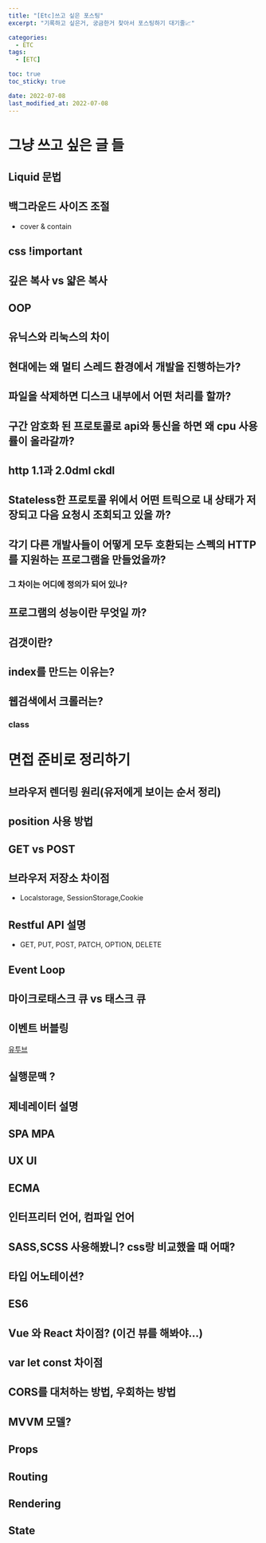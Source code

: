 ```yaml
---
title: "[Etc]쓰고 싶은 포스팅"
excerpt: "기록하고 싶은거, 궁금한거 찾아서 포스팅하기 대기줄📈"

categories:
  - ETC
tags:
  - [ETC]

toc: true
toc_sticky: true

date: 2022-07-08
last_modified_at: 2022-07-08
---
```


# 그냥 쓰고 싶은 글 들

## Liquid 문법

## 백그라운드 사이즈 조절

- cover & contain

## css !important

## 깊은 복사 vs 얇은 복사

## OOP

## 유닉스와 리눅스의 차이

## 현대에는 왜 멀티 스레드 환경에서 개발을 진행하는가?

## 파일을 삭제하면 디스크 내부에서 어떤 처리를 할까?

## 구간 암호화 된 프로토콜로 api와 통신을 하면 왜 cpu 사용률이 올라갈까?

## http 1.1과 2.0dml ckdl

## Stateless한 프로토콜 위에서 어떤 트릭으로 내 상태가 저장되고 다음 요청시 조회되고 있을 까?

## 각기 다른 개발사들이 어떻게 모두 호환되는 스펙의 HTTP를 지원하는 프로그램을 만들었을까?

### 그 차이는 어디에 정의가 되어 있나?

## 프로그램의 성능이란 무엇일 까?

## 검갯이란?

## index를 만드는 이유는?

## 웹검색에서 크롤러는?

### class

# 면접 준비로 정리하기

## 브라우저 렌더링 원리(유저에게 보이는 순서 정리)

## position 사용 방법

## GET vs POST

## 브라우저 저장소 차이점

- Localstorage, SessionStorage,Cookie

## Restful API 설명

- GET, PUT, POST, PATCH, OPTION, DELETE

## Event Loop

## 마이크로태스크 큐 vs 태스크 큐

## 이벤트 버블링

[유투브](https://youtu.be/8aGhZQkoFbQ)

## 실행문맥 ?

## 제네레이터 설명

## SPA MPA

## UX UI

## ECMA

## 인터프리터 언어, 컴파일 언어

## SASS,SCSS 사용해봤니? css랑 비교했을 때 어때?

## 타입 어노테이션?

## ES6

## Vue 와 React 차이점? (이건 뷰를 해봐야...)

## var let const 차이점

## CORS를 대처하는 방법, 우회하는 방법

## MVVM 모델?

## Props

## Routing

## Rendering

## State
